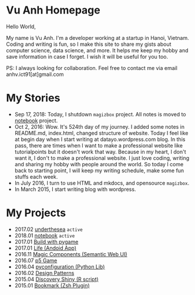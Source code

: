 # Vu Anh Homepage

Hello World,

My name is Vu Anh. I'm a developer working at a startup in Hanoi, Vietnam. Coding and writing is fun, so I make this site to share my gists about computer science, data science, and more. It helps me keep my hobby and save information in case I forget. I wish it will be useful for you too.

PS: I always looking for collaboration. Feel free to contact me via email anhv.ict91[at]gmail.com

# My Stories

* Sep 17, 2018: Today, I shutdown `magizbox` project. All notes is moved to [notebook](https://github.com/rain1024/notebook) project. 
* Oct 2, 2016: Wow. It's 524th day of my journey. I added some notes in README.md, index.html, changed structure of website. Today I feel like at begin day when I start writing at datayo.wordpress.com blog. In this pass, there are times when I want to make a professional website like tutorialpoints but it doesn't work that way. Because in my heart, I don't want it, I don't to make a professional website. I just love coding, writing and sharing my hobby with people around the world. So today I come back to starting point, I will keep my writing schedule, make some fun stuffs each week.
* In July 2016, I turn to use HTML and mkdocs, and opensource `magizbox`.
* In March 2015, I start writing blog with wordpress.

# My Projects

* 2017.02 [underthesea](https://github.com/undertheseanlp/underthesea) `active`
* 2018.01 [notebook](https://github.com/rain1024/notebook) `active`
* 2017.01 [Build with pygame](https://github.com/magizbox/pygame_build)
* 2017.01 [Life (Andoid App)](https://github.com/rain1024/Life)
* 2016.11 [Magic Components (Semantic Web UI)](https://github.com/magizbox/magic-components)
* 2016.07 [p5 Game](https://github.com/rain1024/p5game)
* 2016.04 [pyconfiguration (Python Lib)](https://github.com/rain1024/pyconfiguration)
* 2016.02 [Design Patterns](https://github.com/rain1024/design-patterns-lab)
* 2015.04 [Discovery Shiny (R script)](https://aschinchon.wordpress.com/2015/04/08/discovering-shiny/)
* 2015.01 [Bookmark (Zsh Plugin)](https://github.com/rain1024/bookmark)